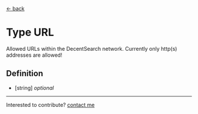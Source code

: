 [← back](./)

# Type URL

Allowed URLs within the DecentSearch network. Currently only http(s) addresses are allowed!

## Definition

 - [string] *optional*




---
Interested to contribute? [contact me](mailto:dustin@commit.international)
